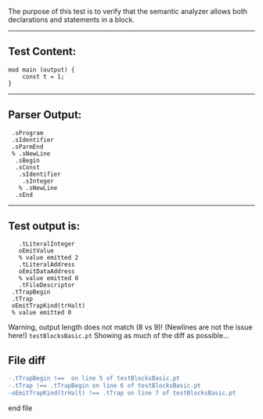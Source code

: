 The purpose of this test is to verify that the semantic analyzer allows both declarations and statements in a block.

-------------------------


Test Content: 
-------------------------
```
mod main (output) {
    const t = 1;
}
```
------------------------


Parser Output: 
-------------------------
```
 .sProgram
 .sIdentifier
 .sParmEnd
 % .sNewLine
  .sBegin
  .sConst
   .sIdentifier
    .sInteger
   % .sNewLine
  .sEnd

```
------------------------

Test output is: 
-------------------------
```
   .tLiteralInteger
   oEmitValue
   % value emitted 2
   .tLiteralAddress
   oEmitDataAddress
   % value emitted 0
   .tFileDescriptor
 .tTrapBegin
 .tTrap
 oEmitTrapKind(trHalt)
 % value emitted 0

```


Warning, output length does not match (8 vs 9)!  (Newlines are not the issue here!) `testBlocksBasic.pt`
Showing as much of the diff as possible...

File diff
-------------------------
```diff
-.tTrapBegin !==  on line 5 of testBlocksBasic.pt
-.tTrap !== .tTrapBegin on line 6 of testBlocksBasic.pt
-oEmitTrapKind(trHalt) !== .tTrap on line 7 of testBlocksBasic.pt

```
end file
